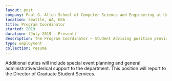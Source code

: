 ```yaml
---
layout: post
company: Paul G. Allen School of Computer Science and Engineering at University of Washington
location: Seattle, WA, USA
title: Program Coordinator
started: 2019
duration: (July 2019 - Present)
description: The Program Coordinator – Student Advising position provides general coordination and reception duties for the Allen School Graduate Advising Team.
type: employment
collection: resume
---
```


Additional duties will include special event planning and general administrative/clerical support to the department. This position will report to the Director of Graduate Student Services.
